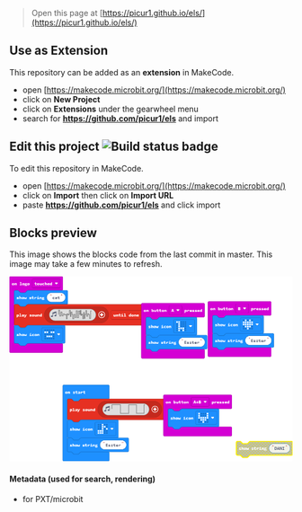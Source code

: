 
> Open this page at [https://picur1.github.io/els/](https://picur1.github.io/els/)

## Use as Extension

This repository can be added as an **extension** in MakeCode.

* open [https://makecode.microbit.org/](https://makecode.microbit.org/)
* click on **New Project**
* click on **Extensions** under the gearwheel menu
* search for **https://github.com/picur1/els** and import

## Edit this project ![Build status badge](https://github.com/picur1/els/workflows/MakeCode/badge.svg)

To edit this repository in MakeCode.

* open [https://makecode.microbit.org/](https://makecode.microbit.org/)
* click on **Import** then click on **Import URL**
* paste **https://github.com/picur1/els** and click import

## Blocks preview

This image shows the blocks code from the last commit in master.
This image may take a few minutes to refresh.

![A rendered view of the blocks](https://github.com/picur1/els/raw/master/.github/makecode/blocks.png)

#### Metadata (used for search, rendering)

* for PXT/microbit
<script src="https://makecode.com/gh-pages-embed.js"></script><script>makeCodeRender("{{ site.makecode.home_url }}", "{{ site.github.owner_name }}/{{ site.github.repository_name }}");</script>
